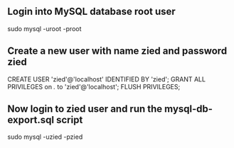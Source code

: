 ## Login into MySQL database root user
sudo mysql -uroot -proot

## Create a new user with name zied and password zied
CREATE USER 'zied'@'localhost' IDENTIFIED BY 'zied';
GRANT ALL PRIVILEGES on *.* to 'zied'@'localhost';
FLUSH PRIVILEGES;

## Now login to zied user and run the mysql-db-export.sql script
sudo mysql -uzied -pzied
